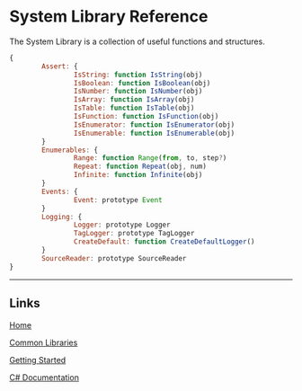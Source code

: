 # System Library Reference

The System Library is a collection of useful functions and structures.
```js
{
        Assert: {
                IsString: function IsString(obj)
                IsBoolean: function IsBoolean(obj)
                IsNumber: function IsNumber(obj)
                IsArray: function IsArray(obj)
                IsTable: function IsTable(obj)
                IsFunction: function IsFunction(obj)
                IsEnumerator: function IsEnumerator(obj)
                IsEnumerable: function IsEnumerable(obj)
        }
        Enumerables: {
                Range: function Range(from, to, step?)
                Repeat: function Repeat(obj, num)
                Infinite: function Infinite(obj)
        }
        Events: {
                Event: prototype Event
        }
        Logging: {
                Logger: prototype Logger
                TagLogger: prototype TagLogger
                CreateDefault: function CreateDefaultLogger()
        }
        SourceReader: prototype SourceReader
}
```


___

## Links

[Home](https://bytechkr.github.io/BadScript2/)

[Common Libraries](./Readme.md)

[Getting Started](https://bytechkr.github.io/BadScript2/GettingStarted.html)

[C# Documentation](https://bytechkr.github.io/BadScript2/reference/index.html)